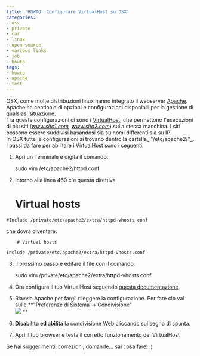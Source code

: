 ```yaml
---
title: 'HOWTO: Configurare VirtualHost su OSX'
categories:
- osx
- private
- car
- linux
- open source
- various links
- job
- howto
tags:
- howto
- apache
- test
---
```

OSX, come molte distribuzioni linux hanno integrato il webserver
[Apache](http://apache.org/). Apache ha centinaia di opzioni e configurazioni
disponibili per la gestione di qualsiasi situazione.  
Tra queste configurazioni ci sono i
[VirtualHost](http://httpd.apache.org/docs/2.0/vhosts/), che permettono
l'esecuzioni di piu siti (_www.sito1.com, www.sito2.com_) sulla stessa
macchina. I siti possono essere suddivisi basandosi sia su nomi differenti sia
su IP.  
In OSX tutte le configurazioni si trovano dentro la cartella_
"/etc/apache2/"_. I passi da fare per abilitare i VirtualHost sono i seguenti:

  1. Apri un Terminale e digita il comando: 
    
        sudo vim /etc/apache2/httpd.conf

  2. Intorno alla linea 460 c'e questa direttiva 
    
        # Virtual hosts  
    
    #Include /private/etc/apache2/extra/httpd-vhosts.conf

  
che dovra diventare:

    
        # Virtual hosts  
    
    Include /private/etc/apache2/extra/httpd-vhosts.conf

  

  3. Il prossimo passo e editare il file con il comando: 
    
        sudo vim /private/etc/apache2/extra/httpd-vhosts.conf

  

  4. Ora configura il tuo VirtualHost seguendo [questa documentazione](http://httpd.apache.org/docs/2.0/mod/core.html#virtualhost)
  5. Riavvia Apache per fargli rileggere la configurazione. Per fare cio vai sulle **"Preferenze di Sistema -> Condivisione"  
[![]({{site.url}}/images/apache.png)]({{site.url}}/images/apache.png) **

  6. **Disabilita ed abilita** la condivisione Web cliccando sul segno di spunta.
  7. Apri il tuo browser e testa il corretto funzionamento dei VirtualHost
  

  
Se hai suggerimenti, correzioni, domande... sai cosa fare! :)

